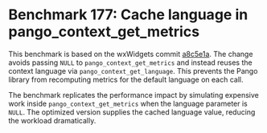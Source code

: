 # Benchmark 177: Cache language in pango_context_get_metrics

This benchmark is based on the wxWidgets commit [a8c5e1a](https://github.com/wxWidgets/wxWidgets/commit/a8c5e1a9d1f56190e2d87aadc40a75589585af1f). The change avoids passing `NULL` to `pango_context_get_metrics` and instead reuses the context language via `pango_context_get_language`. This prevents the Pango library from recomputing metrics for the default language on each call.

The benchmark replicates the performance impact by simulating expensive work inside `pango_context_get_metrics` when the language parameter is `NULL`. The optimized version supplies the cached language value, reducing the workload dramatically.
